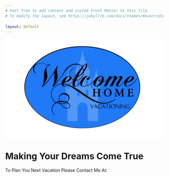 ```yaml
---
# Feel free to add content and custom Front Matter to this file.
# To modify the layout, see https://jekyllrb.com/docs/themes/#overriding-theme-defaults

layout: default
---
```


<!---![Soon for Jekyll, screenshot](./images/background.jpg) -->

<img src="./images/Company_Logo.png" alt="drawing" width="600" class="center"/>

# Making Your Dreams Come True

To Plan You Next Vacation Please Contact Me At:


